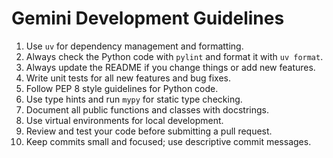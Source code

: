 # Gemini Development Guidelines

1. Use `uv` for dependency management and formatting.
2. Always check the Python code with `pylint` and format it with `uv format`.
3. Always update the README if you change things or add new features.
4. Write unit tests for all new features and bug fixes.
5. Follow PEP 8 style guidelines for Python code.
6. Use type hints and run `mypy` for static type checking.
7. Document all public functions and classes with docstrings.
8. Use virtual environments for local development.
9. Review and test your code before submitting a pull request.
10. Keep commits small and focused; use descriptive commit messages.
